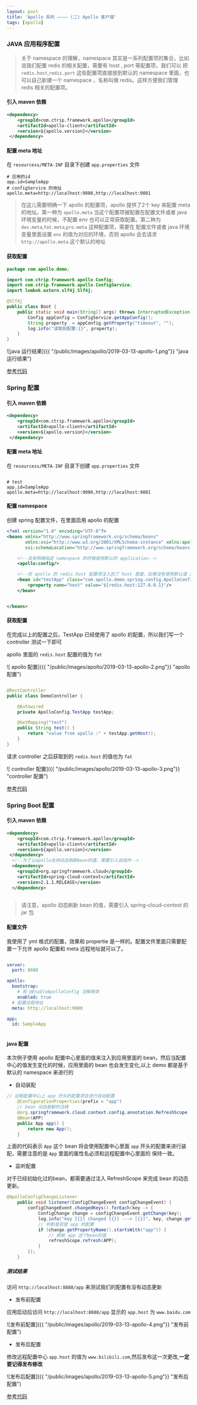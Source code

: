 ```yaml
---
layout: post
title: 'Apollo 系列 ———— (二) Apollo 客户端'
tags: [apollo]
---
```


### JAVA 应用程序配置

> 关于 namespace 的理解，namespace 其实是一系列配置项的集合，比如说我们配置 redis 的相关配置，需要有 host , port 等配置项，我们可以
把 `redis.host`,`redis.port` 这些配置项直接放到默认的 namespace 里面，也可以自己新建一个 namespace ，名称叫做 redis。这样方便我们管理
redis 相关的配置项。

#### 引入 maven 依赖

```xml
<dependency>
    <groupId>com.ctrip.framework.apollo</groupId>
    <artifactId>apollo-client</artifactId>
    <version>${apollo.version}</version>
 </dependency>
```

#### 配置 meta 地址

在 `resourcess/META-INF` 目录下创建 `app.properties` 文件

```properties
# 应用的id
app.id=SampleApp
# configService 的地址
apollo.meta=http://localhost:9080,http://localhost:9081
```

> 在这儿需要明确一下 apollo 的配置项，apollo 提供了2个 key 来配置 meta 的地址。第一种为 `apollo.meta` 当这个配置项被配置在配置文件或者
java 环境变量的时候，不配置 env 也可以正常获取配置。第二种为 `dev.meta`,`fat.meta`,`pro.meta` 这种配置项，需要在
配置文件或者 java 环境变量里面设置 `env` 的值为对应的环境，否则 apollo 会去请求 `http://apollo.meta` 这个默认的地址


#### 获取配置

```java
package com.apollo.demo;

import com.ctrip.framework.apollo.Config;
import com.ctrip.framework.apollo.ConfigService;
import lombok.extern.slf4j.Slf4j;

@Slf4j
public class Boot {
    public static void main(String[] args) throws InterruptedException {
        Config appConfig = ConfigService.getAppConfig();
        String property  = appConfig.getProperty("timeout", "");
        log.info("读取到配置:{}", property);
    }
}
```

![java 运行结果]({{ "/public/images/apollo/2019-03-13-apollo-1.png"}} "java 运行结果")

[参考代码](https://github.com/g5niusx/apollo-demo/blob/master/apollo-java/src/main/java/com/apollo/demo/java/JavaDemo.java)

### Spring 配置

#### 引入 maven 依赖

```xml
<dependency>
    <groupId>com.ctrip.framework.apollo</groupId>
    <artifactId>apollo-client</artifactId>
    <version>${apollo.version}</version>
 </dependency>
```

#### 配置 meta 地址

在 `resourcess/META-INF` 目录下创建 `app.properties` 文件

```properties

# test
app.id=SampleApp
apollo.meta=http://localhost:9080,http://localhost:9081

```

#### 配置 namespace

创建 spring 配置文件，在里面启用 apollo 的配置

```xml
<?xml version="1.0" encoding="UTF-8"?>
<beans xmlns="http://www.springframework.org/schema/beans"
       xmlns:xsi="http://www.w3.org/2001/XMLSchema-instance" xmlns:apollo="http://www.ctrip.com/schema/apollo"
       xsi:schemaLocation="http://www.springframework.org/schema/beans http://www.springframework.org/schema/beans/spring-beans-4.0.xsd http://www.ctrip.com/schema/apollo http://www.ctrip.com/schema/apollo.xsd">

    <!--没有明确指定 namespace 的时候使用默认的 application-->
    <apollo:config/>

    <!--将 apollo 的 redis.host 配置项注入到了 host 里面，如果没有使用默认值 127.0.0.1-->
    <bean id="testApp" class="com.apollo.demo.spring.config.ApolloConfig.TestApp">
        <property name="host" value="${redis.host:127.0.0.1}"/>
    </bean>


</beans>
```

#### 获取配置

在完成以上的配置之后，TestApp 已经使用了 apollo 的配置，所以我们写一个 controller 测试一下即可

apollo 里面的 `redis.host` 配置的值为 `fat`

![ apollo 配置]({{ "/public/images/apollo/2019-03-13-apollo-2.png"}} "apollo 配置")

```java

@RestController
public class DemoController {

    @Autowired
    private ApolloConfig.TestApp testApp;

    @GetMapping("test")
    public String test() {
        return "value from apollo :" + testApp.getHost();
    }
}

```

请求 controller 之后获取到的 `redis.host` 的值也为 `fat`

![ controller 配置]({{ "/public/images/apollo/2019-03-13-apollo-3.png"}} "controller 配置")


[参考代码](https://github.com/g5niusx/apollo-demo/tree/master/apollo-spring)


### Spring Boot 配置

#### 引入 maven 依赖

```xml
<dependency>
    <groupId>com.ctrip.framework.apollo</groupId>
    <artifactId>apollo-client</artifactId>
    <version>${apollo.version}</version>
 </dependency>
  <!--为了让apollo支持动态刷新bean的值，需要引入该组件-->
  <dependency>
    <groupId>org.springframework.cloud</groupId>
    <artifactId>spring-cloud-context</artifactId>
    <version>2.1.1.RELEASE</version>
  </dependency>
 
```

> 请注意，apollo 动态刷新 bean 的值，需要引入 spring-cloud-context 的 jar 包

#### 配置文件

我使用了 yml 格式的配置，效果和 propertie 是一样的。配置文件里面只需要配置一下允许 apollo 配置和 meta 远程地址就可以了。

```yaml

server:
  port: 8888

apollo:
  bootstrap:
    # 和 @EnableApolloConfig 注解等效
    enabled: true
  # 配置远程地址
  meta: http://localhost:9080

app:
  id: SampleApp
  
```

#### java 配置

本次例子使用 apollo 配置中心里面的值来注入到应用里面的 bean，然后当配置中心的值发生变化的时候，应用里面的 bean 也会发生变化,以上
demo 都是基于默认的 namespace 来进行的

- 自动装配
```java
// 远程配置中心上 app 开头的配置项会进行自动配置
    @ConfigurationProperties(prefix = "app")
    // bean 动态刷新的注释
    @org.springframework.cloud.context.config.annotation.RefreshScope
    @Bean(APP)
    public App app() {
        return new App();
    }
```

上面的代码表示 `App` 这个 bean 将会使用配置中心里面 `app` 开头的配置来进行装配，需要注意的是 `App` 里面的属性名必须和远程配置中心里面的
保持一致。

- 监听配置

对于已经初始化过的bean，都需要通过注入 RefreshScope 来完成 bean 的动态更新。


```java
@ApolloConfigChangeListener
    public void listener(ConfigChangeEvent configChangeEvent) {
        configChangeEvent.changedKeys().forEach(key -> {
            ConfigChange change = configChangeEvent.getChange(key);
            log.info("key [{}] changed [{}] ---> [{}]", key, change.getOldValue(), change.getNewValue());
            // 判断是否是 app 的配置
            if (change.getPropertyName().startsWith("app")) {
                // 刷新 app 这个bean的值
                refreshScope.refresh(APP);
            }
        });
    }

```

##### 测试结果

访问 `http://localhost:8888/app` 来测试我们的配置有没有动态更新

- 发布前配置

应用启动后访问 `http://localhost:8888/app` 显示的 `app.host` 为 `www.baidu.com`

![发布前配置]({{ "/public/images/apollo/2019-03-13-apollo-4.png"}} "发布前配置")

- 发布后配置

修改远程配置中心 `app.host` 的值为 `www.bilibili.com`,然后发布这一次更改,**一定要记得发布修改**


![发布后配置]({{ "/public/images/apollo/2019-03-13-apollo-5.png"}} "发布后配置")


[参考代码](https://github.com/g5niusx/apollo-demo/tree/master/apollo-spring-boot)





